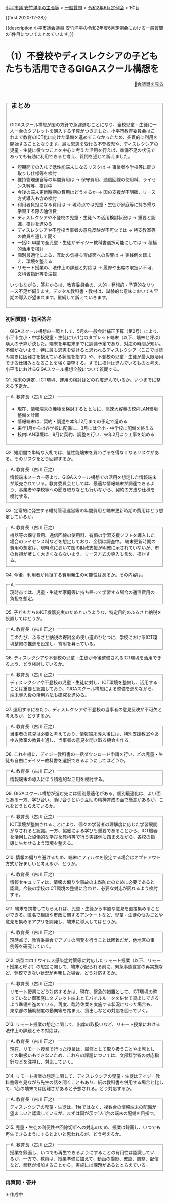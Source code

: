 
<p class="breadcrumbs"><a href="../../../index.md">小平市議 安竹洋平の主張等</a> > <a href="../../index.md">一般質問</a> > <a href="./index.md">令和2年6月定例会</a> > 1件目

{{first:2020-12-28}}

{{description:小平市議会議員 安竹洋平の令和2年度6月定例会における一般質問の1件目についてまとめています。}}

# （1）不登校やディスレクシアの子どもたちも活用できるGIGAスクール構想を

<p style="text-align:right"><a href="https://ssp.kaigiroku.net/tenant/kodaira/SpMinuteView.html?council_id=1133&schedule_id=4&minute_id=167&is_search=true">📄会議録を見る</a></p>

<fieldset class="point">
  <legend><h2> まとめ </h2></legend>

GIGAスクール構想が国の方針で急遽進むことになり、全校児童・生徒に一人一台のタブレットを購入する予算がつきました。小平市教育委員会はこれまで教育のICT化に向けた準備を進めてこなかったため、突貫的に利用を開始することとなります。最も恩恵を受ける不登校児や、ディスレクシアの児童・生徒に役立つことを中心に考えた活用を行えば、準備不足の状況であっても有効に利用できると考え、質問を通じて訴えました。

<ul>
  <li class="chk">短期間での入札で低性能端末になるリスクは<span> → 事業者や学校等に聞き取りし仕様等を検討</span></li>
  <li class="chk">維持管理運営等の年間費用は<span> → 保守費用、通信回線の使用料、ライセンス料等、検討中</span></li>
  <li class="chk">今後の端末更新時期の費用はどうするか<span> → 国の支援が不明確、リース方式導入も含め検討</span></li>
  <li class="chk">利用者負担になる費用は<span> → 現時点では児童・生徒が家庭等に持ち帰り学習する際の通信費</span></li>
  <li class="chk">ディスレクシアや不登校の児童・生徒への活用検討状況は<span> → 重要と認識、検討を進める</span></li>
  <li class="chk">ディスレクシアや不登校当事者の意見反映が不可欠では<span> → 特支教室等の教員を通して聞く</span></li>
  <li class="chk">一括DL申請で全児童・生徒がデイジー教科書選択可能にしては<span> → 積極的活用を検討</span></li>
  <li class="chk">個別最適化による、互助の気持ち育成面への影響は<span> → 実践例を踏まえ、環境を整える</span></li>
  <li class="chk">リモート授業の、法律上の課題と対応は<span> → 履修や出席の取扱い不可、文科省指針等を注視</span></li>
</ul>

いつもながら、答弁からは、教育委員会の、人的・発想的・予算的なリソース不足が伺えます。デジタル教科書・教材は、試験的な意味においても早期の導入が望まれます。継続して訴えていきます。

</fieldset>

<h3> 初回質問・初回答弁</h3>

<div class="letter">

　GIGAスクール構想の一環として、5月の一般会計補正予算（第2号）により、小平市立小・中学校児童・生徒に1人1台のタブレット端末（以下、端末と呼ぶ）購入の予算が決した。端末を年度末までに調達予定であり、対応の時間が短い。不備がないよう、特に最も恩恵を受けると思われるディスレクシア（ここでは読み書きに困難さを抱えている状態を指す）や、不登校の児童・生徒が最大限活用できる仕組みとなることを強く要望する。すでに検討は進んでいるものと考え、小平市におけるGIGAスクール構想全般について質問する。

<span class="q-a">Q1.</span> 端末の選定、ICT環境、運用の検討はどの程度進んでいるか。いつまでに整える予定か。

<fieldset class="touben">
<legend><span class="q-a">A.</span> 教育長（古川 正之）</legend>

- 現在、情報端末の機種を検討するとともに、高速大容量の校内LAN環境整備を計画
- 情報端末は、契約・調達を本年12月までの予定で進める
- 来年1月からは各学校に配備し、3月には全小・中学校に配備を終える
- 校内LAN環境は、9月に契約、調整を行い、来年2月より工事を始める
</fieldset>

<span class="q-a">Q2.</span> 短期間で単純な入札では、低性能端末を買わざるを得なくなるリスクがある。そのリスクをどう回避するか。

<fieldset class="touben">
<legend><span class="q-a">A.</span> 教育長（古川 正之）</legend>
情報端末メーカー等より、GIGAスクール構想での活用を想定した情報端末が販売されている。教育委員会としては、最適な情報端末が調達できるよう、事業者や学校等への聞き取りなども行いながら、契約の方法や仕様を検討する。
</fieldset>

<span class="q-a">Q3.</span> 定常的に発生する維持管理運営等の年間費用と端末更新時期の費用はどう想定しているか。

<fieldset class="touben">
<legend><span class="q-a">A.</span> 教育長（古川 正之）</legend>
機器等の保守費用、通信回線の使用料、有償の学習支援ソフトを導入した場合のライセンス料などを想定しており、金額は調査中。
端末更新時期の費用の想定は、現時点において国の財政支援が明確に示されていないが、市の負担が著しく大きくならないよう、リース方式の導入も含め、検討する。
</fieldset>

<span class="q-a">Q4.</span> 今後、利用者が負担する費用発生の可能性はあるか。その内容は。

<fieldset class="touben">
<legend><span class="q-a">A.</span> </legend>
現時点では、児童・生徒が家庭等に持ち帰って学習する場合の通信費用の負担を想定。
</fieldset>

<span class="q-a">Q5.</span> 子どもたちのICT機器充実のためというような、特定目的のふるさと納税を設置してはどうか。

<fieldset class="touben">
<legend><span class="q-a">A.</span> 教育長（古川 正之）</legend>
このたび、ふるさと納税の寄附金の使い道のひとつに、学校におけるICT環境整備の推進を設定し、寄附を募っている。
</fieldset>

<span class="q-a">Q6.</span> ディスレクシアや不登校の児童・生徒が今後整備されるICT環境を活用できるよう、どう検討しているか。

<fieldset class="touben">
<legend><span class="q-a">A.</span> 教育長（古川 正之）</legend>
ディスレクシアや不登校の児童・生徒に対し、ICT環境を整備し、活用することは重要と認識しており、GIGAスクール構想による整備を進めながら、端末導入後の活用方法も研究を進める。
</fieldset>

<span class="q-a">Q7.</span> 運用するにあたり、ディスレクシアや不登校の当事者の意見反映が不可欠と考えるが、どうするか。

<fieldset class="touben">
<legend><span class="q-a">A.</span> 教育長（古川 正之）</legend>
当事者の意見は必要と考えており、情報端末導入後には、特別支援教室やあゆみ教室の教員を通し、当事者の意見を聞き取る機会を作る。
</fieldset>

<span class="q-a">Q8.</span> これを機に、デイジー教科書の一括ダウンロード申請を行い、どの児童・生徒も自由にデイジー教科書を選択できるようにしてはどうか。

<fieldset class="touben">
<legend><span class="q-a">A.</span> 教育長（古川 正之）</legend>
情報端末の導入に伴う積極的な活用を検討する。
</fieldset>

<span class="q-a">Q9.</span> GIGAスクール構想が進む先には個別最適化がある。個別最適化は、よい面もある一方、学び合い、助け合うという互助の精神育成の面で懸念があるが、これをどうとらえているか。

<fieldset class="touben">
<legend><span class="q-a">A.</span> 教育長（古川 正之）</legend>
ICT環境が整備されることにより、個々の学習者の理解度に応じた学習展開がなされると認識。一方、協働による学びも重要であることから、ICT機器を活用した協働的な学びを教科等で行う実践例も踏まえながら、各校の指導に生かせるよう環境を整える。
</fieldset>

<span class="q-a">Q10.</span> 情報の偏りを避けるため、端末にフィルタを設定する場合はオプトアウト方式が好ましいと考えるが、どうか。

<fieldset class="touben">
<legend><span class="q-a">A.</span> 教育長（古川 正之）</legend>
情報セキュリティは、情報の偏りや事故の未然防止のために必要であると認識。今後の学校のICT環境の整備に合わせ、必要な対応が図れるよう検討する。
</fieldset>

<span class="q-a">Q11.</span> 端末を携帯してもらえれば、児童・生徒から率直な意見を直接集めることができる。匿名で相談や市政に関するアンケートなど、児童・生徒の悩みごとや意見を集めるアプリを開発し、端末に導入してはどうか。

<fieldset class="touben">
<legend><span class="q-a">A.</span> 教育長（古川 正之）</legend>
現時点で、教育委員会でアプリの開発を行うことは困難だが、他地区の事例等を研究していく。
</fieldset>

<span class="q-a">Q12.</span> 新型コロナウイルス感染症対策等に対応したリモート授業（以下、リモート授業と呼ぶ）の想定に関して、端末が配られる前に、緊急事態宣言の再実施など、登校できない状況が再発した場合、どう対応するか。

<fieldset class="touben">
<legend><span class="q-a">A.</span> 教育長（古川 正之）</legend>
リモート授業にどう対応するかは、現在、緊急的措置として、ICT環境の整っていない御家庭にタブレット端末とモバイルルータを併せて貸出しできるよう準備を進めている。再度、臨時休業を実施する状況になった場合も、東京都の補助制度の動向等を踏まえ、貸出しなどの対応を図っていく。
</fieldset>

<span class="q-a">Q13.</span> リモート授業の想定に関して、出席の取扱いなど、リモート授業における法律上の課題とその対応は。

<fieldset class="touben">
<legend><span class="q-a">A.</span> 教育長（古川 正之）</legend>
現在、リモート授業で行った授業は、履修として取り扱うことや出席としての取扱いもできないため、これらの課題については、文部科学省の対応指針などを注視し、対応していく。
</fieldset>

<span class="q-a">Q14.</span> リモート授業の想定に関して、ディスレクシアの児童・生徒はデイジー教科書等を見ながら先生の話を聞くこともあり、紙の教科書を併用する場合と比して、1台の端末では困難さがあると予想される。どう対応するか。

<fieldset class="touben">
<legend><span class="q-a">A.</span> 教育長（古川 正之）</legend>
ディスレクシアの児童・生徒は、1台ではなく、複数台の情報端末の配備が望ましいと認識しているが、まずは国が示す1人1台の端末の配備を目指す。
</fieldset>

<span class="q-a">Q15.</span> 児童・生徒の利便性や回線切断への対応のため、授業は録画し、いつでも再生できるようにするとよいと思われるが、どう考えるか。

<fieldset class="touben">
<legend><span class="q-a">A.</span> 教育長（古川 正之）</legend>
授業を録画し、いつでも再生できるようにすることの有用性は認識しているが、一方で、教員は、授業準備に加えて、動画の撮影、確認、調整、配信など、業務が増加することから、実施には課題があるととらえている。
</fieldset>

</div>

### 再質問・答弁

＊作成中

